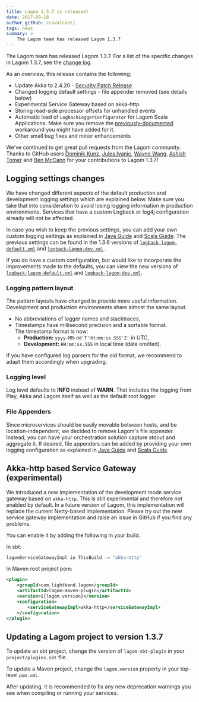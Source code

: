 ```yaml
---
title: Lagom 1.3.7 is released!
date: 2017-08-18
author_github: rcavalcanti
tags: news
summary: >
    The Lagom team has released Lagom 1.3.7
---
```


The Lagom team has released Lagom 1.3.7. For a list of the specific changes in Lagom 1.3.7, see the [change log](/changelog.html).

As an overview, this release contains the following:

- Update Akka to 2.4.20 - [Security Patch Release](http://akka.io/blog/news/2017/08/10/akka-2.4.20-released)
- Changed logging default settings - file appender removed (see details below)
- Experimental Service Gateway based on akka-http
- Storing read-side processor offsets for unhandled events
- Automatic load of `LogbackLoggerConfigurator` for Lagom Scala Applications. Make sure you remove the [previously-documented](https://github.com/lagom/lagom/issues/534) workaround you might have added for it. 
- Other small bug fixes and minor enhancements


We've continued to get great pull requests from the Lagom community. Thanks to GitHub users [Dominik Kunz](https://github.com/domkun),
[Jules Ivanic](https://github.com/guizmaii), [Wayne Wang](https://github.com/WayneWang12), [Ashish Tomer](https://github.com/ashishtomer) and [Ben McCann](https://github.com/benmccann) for your contributions to Lagom 1.3.7!


## Logging settings changes
We have changed different aspects of the default production and development logging settings which are explained below. Make sure you take that into consideration to avoid losing logging information in production environments. Services that have a custom Logback or log4j configuration already will not be affected.

In case you wish to keep the previous settings, you can add your own custom logging settings as explained in [Java Guide](https://www.lagomframework.com/documentation/1.3.x/java/SettingsLogger.html#Custom-configuration) and [Scala Guide](https://www.lagomframework.com/documentation/1.3.x/scala/SettingsLogger.html#Custom-configuration). The previous settings can be found in the 1.3.6 versions of [`logback-lagom-default.xml`](https://github.com/lagom/lagom/blob/1.3.6/logback/src/main/resources/logback-lagom-default.xml) and [`logback-lagom-dev.xml`](https://github.com/lagom/lagom/blob/1.3.6/logback/src/main/resources/logback-lagom-dev.xml).

If you do have a custom configuration, but would like to incorporate the improvements made to the defaults, you can view the new versions of [`logback-lagom-default.xml`](https://github.com/lagom/lagom/blob/1.3.7/logback/src/main/resources/logback-lagom-default.xml) and [`logback-lagom-dev.xml`](https://github.com/lagom/lagom/blob/1.3.7/logback/src/main/resources/logback-lagom-dev.xml).

### Logging pattern layout
The pattern layouts have changed to provide more useful information. Development and production environments share almost the same layout. 

* No abbreviations of logger names and stacktraces,
* Timestamps have millisecond precision and a sortable format.  
  The timestamp format is now:
  - **Production:** `yyyy-MM-dd'T'HH:mm:ss.SSS'Z'` in UTC,  
  - **Development:** `HH:mm:ss.SSS` in local time (date omitted).
  
If you have configured log parsers for the old format, we recommend to adapt them accordingly when upgrading.

### Logging level
Log level defaults to **INFO** instead of **WARN**. That includes the logging from Play, Akka and Lagom itself as well as the default root logger. 

### File Appenders
Since microservices should be easily movable between hosts, and be location-independent, we decided to remove Lagom's file appender. Instead, you can have your orchestration solution capture stdout and aggregate it. If desired, file appenders can be added by providing your own logging configuration as explained in  [Java Guide](https://www.lagomframework.com/documentation/1.3.x/java/SettingsLogger.html#Custom-configuration) and [Scala Guide](https://www.lagomframework.com/documentation/1.3.x/scala/SettingsLogger.html#Custom-configuration).

## Akka-http based Service Gateway (experimental)

We introduced a new implementation of the development mode service gateway based on `akka-http`. This is still experimental and therefore not enabled by default. In a future version of Lagom, this implementation will replace the current Netty-based implementation. Please try out the new service gateway implementation and raise an issue in GitHub if you find any problems.

You can enable it by adding the following in your build.

In sbt:

```scala
lagomServiceGatewayImpl in ThisBuild := "akka-http"
```

In Maven root project pom:

```xml
<plugin>
    <groupId>com.lightbend.lagom</groupId>
    <artifactId>lagom-maven-plugin</artifactId>
    <version>${lagom.version}</version>
    <configuration>
        <serviceGatewayImpl>akka-http</serviceGatewayImpl>
    </configuration>
</plugin>
```

## Updating a Lagom project to version 1.3.7

To update an sbt project, change the version of `lagom-sbt-plugin` in your `project/plugins.sbt` file.

To update a Maven project, change the `lagom.version` property in your top-level `pom.xml`.

After updating, it is recommended to fix any new deprecation warnings you see when compiling or running your services.
